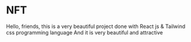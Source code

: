 # NFT
Hello, friends, this is a very beautiful project done with React js & Tailwind css programming language
And it is very beautiful and attractive
